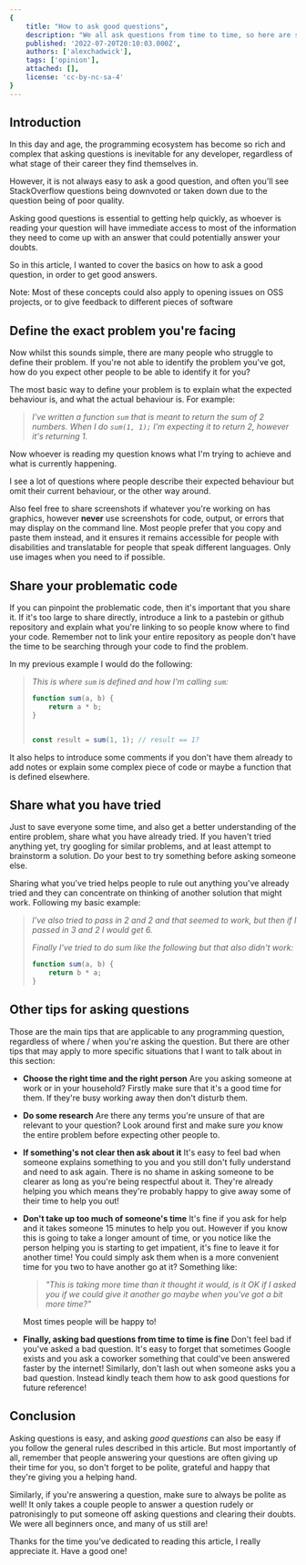 ```yaml
---
{
	title: "How to ask good questions",
	description: "We all ask questions from time to time, so here are some of my favourite tips when it comes to how to ask questions properly.",
	published: '2022-07-20T20:10:03.000Z',
	authors: ['alexchadwick'],
	tags: ['opinion'],
	attached: [],
	license: 'cc-by-nc-sa-4'
}
---
```



## Introduction

In this day and age, the programming ecosystem has become so rich and complex that asking questions is inevitable for any developer, regardless of what stage of their career they find themselves in.

However, it is not always easy to ask a good question, and often you'll see StackOverflow questions being downvoted or taken down due to the question being of poor quality.

Asking good questions is essential to getting help quickly, as whoever is reading your question will have immediate access to most of the information they need to come up with an answer that could potentially answer your doubts.

So in this article, I wanted to cover the basics on how to ask a good question, in order to get good answers.

Note: Most of these concepts could also apply to opening issues on OSS projects, or to give feedback to different pieces of software

## Define the exact problem you're facing

Now whilst this sounds simple, there are many people who struggle to define their problem. If you're not able to identify the problem you've got, how do you expect other people to be able to identify it for you?

The most basic way to define your problem is to explain what the expected behaviour is, and what the actual behaviour is. For example:

> *I've written a function `sum` that is meant to return the sum of 2 numbers. When I do `sum(1, 1);` I'm expecting it to return 2, however it's returning 1.*

Now whoever is reading my question knows what I'm trying to achieve and what is currently happening.

I see a lot of questions where people describe their expected behaviour but omit their current behaviour, or the other way around.

Also feel free to share screenshots if whatever you're working on has graphics, however **never** use screenshots for code, output, or errors that may display on the command line. Most people prefer that you copy and paste them instead, and it ensures it remains accessible for people with disabilities and translatable for people that speak different languages. Only use images when you need to if possible.

## Share your problematic code

If you can pinpoint the problematic code, then it's important that you share it. If it's too large to share directly, introduce a link to a pastebin or github repository and explain what you're linking to so people know where to find your code. Remember not to link your entire repository as people don't have the time to be searching through your code to find the problem.

In my previous example I would do the following:

> *This is where `sum` is defined and how I'm calling `sum`:*
> 
> ```javascript
> function sum(a, b) {
>     return a * b;
> }
> 
> 
> const result = sum(1, 1); // result == 1?
> ```

It also helps to introduce some comments if you don't have them already to add notes or explain some complex piece of code or maybe a function that is defined elsewhere.

## Share what you have tried

Just to save everyone some time, and also get a better understanding of the entire problem, share what you have already tried. If you haven't tried anything yet, try googling for similar problems, and at least attempt to brainstorm a solution. Do your best to try something before asking someone else.

Sharing what you've tried helps people to rule out anything you've already tried and they can concentrate on thinking of another solution that might work. Following my basic example:

> *I've also tried to pass in 2 and 2 and that seemed to work, but then if I passed in 3 and 2 I would get 6.*
> 
> 
> 
> *Finally I've tried to do sum like the following but that also didn't work:*
> 
> ```javascript
> function sum(a, b) {
>     return b * a;
> }
> ```



## Other tips for asking questions

Those are the main tips that are applicable to any programming question, regardless of  where / when you're asking the question. But there are other tips that may apply to more specific situations that I want to talk about in this section:

* **Choose the right time and the right person**
  Are you asking someone at work or in your household? Firstly make sure that it's a good time for them. If they're busy working away then don't disturb them.

* **Do some research**
  Are there any terms you're unsure of that are relevant to your question? Look around first and make sure *you* know the entire problem before expecting other people to.

* **If something's not clear then ask about it**
  It's easy to feel bad when someone explains something to you and you still don't fully understand and need to ask again. There is no shame in asking someone to be clearer as long as you're being respectful about it. They're already helping you which means they're probably happy to give away some of their time to help you out!

* **Don't take up too much of someone's time**
  It's fine if you ask for help and it takes someone 15 minutes to help you out. However if you know this is going to take a longer amount of time, or you notice like the person helping you is starting to get impatient, it's fine to leave it for another time! You could simply ask them when is a more convenient time for you two to have another go at it? Something like:
  
  > *"This is taking more time than it thought it would, is it OK if I asked you if we could give it another go maybe when you've got a bit more time?"*
  
  Most times people will be happy to!

* **Finally, asking bad questions from time to time is fine**
  Don't feel bad if you've asked a bad question. It's easy to forget that sometimes Google exists and you ask a coworker something that could've been answered faster by the internet! Similarly, don't lash out when someone asks you a bad question. Instead kindly teach them how to ask good questions for future reference!

## Conclusion

Asking questions is easy, and asking *good questions* can also be easy if you follow the general rules described in this article. But most importantly of all, remember that people answering your questions are often giving up their time for you, so don't forget to be polite, grateful and happy that they're giving you a helping hand.

Similarly, if you're answering a question, make sure to always be polite as well! It only takes a couple people to answer a question rudely or patronisingly to put someone off asking questions and clearing their doubts. We were all beginners once, and many of us still are!

Thanks for the time you've dedicated to reading this article, I really appreciate it. Have a good one!


